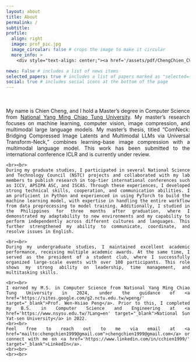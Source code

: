 ```yaml
---
layout: about
title: About
permalink: /
subtitle: 
profile:
  align: right
  image: prof_pic.jpg
  image_circular: false # crops the image to make it circular
  more_info: >
    <div style="text-align: center;"><a href='/assets/pdf/ChengChien_CV.pdf'>CV / Resume</a></div>

news: False # includes a list of news items
selected_papers: true # includes a list of papers marked as "selected={true}"
social: true # includes social icons at the bottom of the page
---
```


<div style="text-align: justify;">
    <br><br>
    My name is Chien Cheng, and I hold a Master’s degree in Computer Science from <a href='https://www.nycu.edu.tw/nycu/en/' target="_blank">National Yang Ming Chiao Tung University</a>. My master’s research focuses on machine learning, computer vision, image compression, and multimodal large language models. My master’s thesis, titled “ComNeck: Bridging Compressed Image Latents and Multimodal LLMs via Universal Transform-Neck,” combines learning-base image compression with a multimodal language model. This work has been submitted to the international conference ICLR and is currently under review.

    <br><br>
    During my graduate studies, I participated in several National Science and Technology Council (NSTC) projects and collaborated with my lab members to publish research in top-tier international conferences such as ICCV, APSIPA ASC, and ISCAS. Through these experiences, I developed strong technical skills, cooperation, and communication abilities. I am proficient in Python and experienced in using PyTorch to build the machine learning model, with expertise in handling the entire workflow from data preprocessing to model training. Additionally, I studied in the Philippines for three months after graduation, where I demonstrated my adaptability to new environments and my capability to perform independently across different cultures and languages. This further strengthened my ability to communicate, coordinate, and resolve issues in English.

    <br><br>
    During my undergraduate studies, I maintained excellent academic performance, receiving multiple academic awards. At the same time, I served as the president of a student club, where I successfully organized large-scale events with over 100 participants. This role shows my strong ability on leadership, time management, and multitasking skills.

    <br><br>
    I earned my M.S. in Computer Science from National Yang Ming Chiao Tung University in 2024, under the guidance of <a href='https://sites.google.com/g2.nctu.edu.tw/wpeng/' target="_blank">Prof. Wen-Hsiao Peng</a>. Prior to this, I completed my B.S. in Computer Science and Engineering at <a href='https://www.nsysu.edu.tw/?Lang=en' target="_blank">National Sun Yat-sen University</a> in 2022.
    <br><br>
    Feel free to reach out to me via email at <a href="mailto:chengchien1999@gmail.com">chengchien1999@gmail.com</a> or connect with me on <a href='https://www.linkedin.com/in/cchien1999/' target="_blank">LinkedIn</a>.
    <br><br>
    <br><br>
</div>
